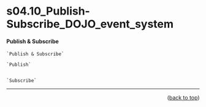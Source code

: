 <a name="topage"></a>

# s04.10_Publish-Subscribe_DOJO_event_system

#### Publish & Subscribe

```
`Publish & Subscribe`

`Publish`


`Subscribe`
```



----

<p align="right">(<a href="#topage">back to top</a>)</p>
<br/>
<br/>
